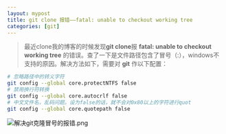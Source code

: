 ```yaml
---
layout: mypost
title: git clone 报错——fatal: unable to checkout working tree
categories: [git]
---
```


> 最近clone我的博客的时候发现**git clone**报 **fatal: unable to checkout working tree** 的错误。查了一下是文件路径包含了冒号（:），windows不支持的原因。解决方法如下，需要对 **git** 作以下配置：

```bash
# 忽略路径中的转义字符
git config --global core.protectNTFS false
# 禁用换行符转换
git config --global core.autocrlf false
# 中文文件名，乱码问题。设为false的话，就不会对0x80以上的字符进行quot
git config --global core.quotepath false
```

![解决git克隆冒号的报错.png](解决git克隆冒号的报错.png)